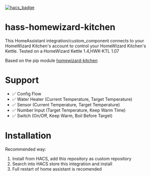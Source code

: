 [![hacs_badge](https://img.shields.io/badge/HACS-Custom-41BDF5.svg)](https://github.com/hacs/integration)
# hass-homewizard-kitchen

This HomeAssistant integration/custom_component connects to your HomeWizard Kitchen's account to control your HomeWizard Kitchen's Kettle.
Tested on a HomeWizard Kettle 1.4,HWK-KTL 1.07

Based on the pip module [homewizard-kitchen](https://github.com/lesleyxyz/python-homewizard-kitchen)

# Support
- ✅ Config Flow
- ✅ Water Heater (Current Temperature, Target Temperature)
- ✅ Sensor (Current Temperature, Target Temperature)
- ✅ Number Input (Target Temperature, Keep Warm Time)
- ✅ Switch (On/Off, Keep Warm, Boil Before Target)

# Installation
Recommended way:
1. Install from HACS, add this repository as custom repository
2. Search into HACS store this integration and install
3. Full restart of home assistant is recomended